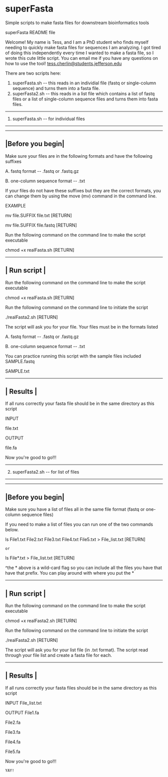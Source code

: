 # superFasta
Simple scripts to make fasta files for downstream bioinformatics tools


superFasta README file


Welcome! My name is Tess, and I am a PhD student who finds myself needing to quickly make fasta files for sequences I am analyzing.
I got tired of doing this independently every time I wanted to make a fasta file, so I wrote this cute little script.
You can email me if you have any questions on how to use the tool! tess.cherlin@students.jefferson.edu

There are two scripts here:
1. superFasta.sh -- this reads in an individial file (fastq or single-column sequence) and turns them into a fasta file.
2. superFasta2.sh -- this reads in a list file which contains a list of fastq files or a list of single-column sequence files and turns them into fasta files.

------------------------------------------------------------------------------------------------------------------------------------------------------------
1. superFasta.sh -- for individual files
-----------------------------------------------------------------------------------------------------------------------------------------------------------
----------------
|Before you begin|
----------------
Make sure your files are in the following formats and have the following suffixes

A. fastq format -- .fastq or .fastq.gz

B. one-column sequence format -- .txt

If your files do not have these suffixes but they are the correct formats, you can change them by using the move (mv) command in the command line.

EXAMPLE

mv file.SUFFIX file.txt  [RETURN]

mv file.SUFFIX file.fastq [RETURN]

Run the following command on the command line to make the script executable

chmod +x realFasta.sh [RETURN]

----------------
|   Run script   |
----------------
Run the following command on the command line to make the script executable

chmod +x realFasta.sh [RETURN]

Run the following command on the command line to initiate the script

./realFasta2.sh [RETURN]

The script will ask you for your file. Your files must be in the formats listed

A. fastq format -- .fastq or .fastq.gz 

B. one-column sequence format -- .txt

You can practice running this script with the sample files included
SAMPLE.fastq

SAMPLE.txt

---------------- 
|    Results     | 
----------------  
If all runs correctly your fasta file should be in the same directory as this script

INPUT

file.txt

OUTPUT

file.fa

Now you're good to go!!!

----------------------------------------------------------------------------------------------------------------------------------------------------------
2. superFasta2.sh -- for list of files
---------------------------------------------------------------------------------------------------------------------------------------------------------
-----------------
|Before you begin|
 -----------------
Make sure you have a list of files all in the same file format (fastq or one-column sequence files)

If you need to make a list of files you can run one of the two commands below.

ls File1.txt File2.txt File3.txt File4.txt File5.txt > File_list.txt [RETURN]

    or 

ls File*.txt > File_list.txt [RETURN]

^the * above is a wild-card flag so you can include all the files you have that have that prefix. You can play around with where you put the *

 ----------------
|   Run script   |
 ----------------
Run the following command on the command line to make the script executable

chmod +x realFasta2.sh [RETURN]

Run the following command on the command line to initiate the script

./realFasta2.sh [RETURN]

The script will ask you for your list file (in .txt format).
The script read through your file list and create a fasta file for each. 

 ---------------- 
|    Results     |      
---------------- 
If all runs correctly your fasta files should be in the same directory as this script 

INPUT
File_list.txt

OUTPUT
File1.fa

File2.fa

File3.fa

File4.fa

File5.fa

Now you're good to go!!!

    YAY!


